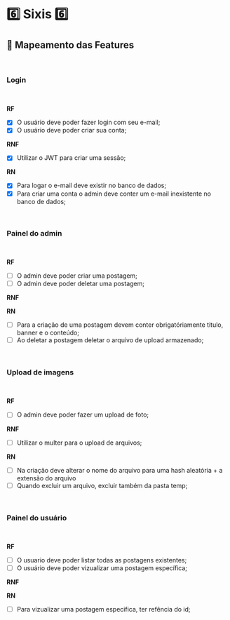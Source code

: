 # :six: Sixis :six:

## :memo: Mapeamento das Features

<br>

### Login

<br>

**RF**

-   [x] O usuário deve poder fazer login com seu e-mail;
-   [x] O usuário deve poder criar sua conta;

**RNF**

-   [x] Utilizar o JWT para criar uma sessão;

**RN**

-   [x] Para logar o e-mail deve existir no banco de dados;
-   [x] Para criar uma conta o admin deve conter um e-mail inexistente no banco de dados;

<br>

### Painel do admin

<br>

**RF**

-   [ ] O admin deve poder criar uma postagem;
-   [ ] O admin deve poder deletar uma postagem;

**RNF**

**RN**

-   [ ] Para a criação de uma postagem devem conter obrigatóriamente titulo, banner e o conteúdo;
-   [ ] Ao deletar a postagem deletar o arquivo de upload armazenado;

<br>

### Upload de imagens

<br>

**RF**

-   [ ] O admin deve poder fazer um upload de foto;

**RNF**

-   [ ] Utilizar o multer para o upload de arquivos;

**RN**

-   [ ] Na criação deve alterar o nome do arquivo para uma hash aleatória + a extensão do arquivo
-   [ ] Quando excluir um arquivo, excluir também da pasta temp;

<br>

### Painel do usuário

<br>

**RF**

-   [ ] O usuario deve poder listar todas as postagens existentes;
-   [ ] O usuário deve poder vizualizar uma postagem específica;

**RNF**

**RN**

-   [ ] Para vizualizar uma postagem especifica, ter refência do id;

